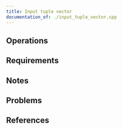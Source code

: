 ```yaml
---
title: Input tuple vector
documentation_of: ./input_tuple_vector.cpp
---
```


## Operations

## Requirements

## Notes

## Problems

## References
